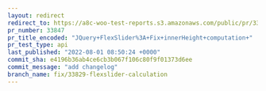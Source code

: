 ```yaml
---
layout: redirect
redirect_to: https://a8c-woo-test-reports.s3.amazonaws.com/public/pr/33847/api/index.html
pr_number: 33847
pr_title_encoded: "JQuery+FlexSlider%3A+Fix+innerHeight+computation+"
pr_test_type: api
last_published: "2022-08-01 08:50:24 +0000"
commit_sha: e4196b36ab4ce6cb3b067f106c80f9f01373d6ee
commit_message: "add changelog"
branch_name: fix/33829-flexslider-calculation
---
```

